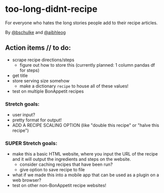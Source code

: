 # too-long-didnt-recipe
For everyone who hates the long stories people add to their recipe articles.

By [@bschulke](https://github.com/bschulke) and [@aibhleog](https://github.com/aibhleog)


## Action items // to do:
* scrape recipe directions/steps
  * figure out how to store this (currently planned: 1 column pandas df for steps)
* get title
* store serving size somehow
  * make a dictionary `recipe` to house all of these values!
* test on multiple BonAppetit recipes


### Stretch goals:
* user input?
* pretty format for output!
* ADD A RECIPE SCALING OPTION (like "double this recipe" or "halve this recipe")


### SUPER Stretch goals:
* make this a basic HTML website, where you input the URL of the recipe and it will output the ingredients and steps on the website.
  * consider caching recipes that have been run?
  * give option to save recipe to file
* what if we made this into a mobile app that can be used as a plugin on a web browser?
* test on other non-BonAppetit recipe websites!
